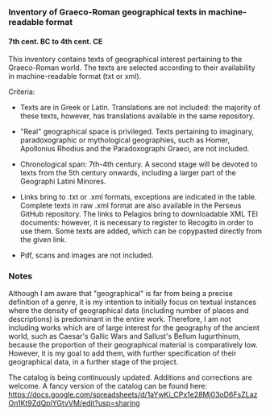 ### Inventory of Graeco-Roman geographical texts in machine-readable format 
#### 7th cent. BC to 4th cent. CE 

This inventory contains texts of geographical interest pertaining to the Graeco-Roman world. The texts are selected according to their availability in machine-readable format (txt or xml). 

Criteria: 

- Texts are in Greek or Latin. Translations are not included: the majority of these texts, however, has translations available in the same repository. 

- "Real" geographical space is privileged. Texts pertaining to imaginary, paradoxographic or mythological geographies, such as Homer, Apollonius Rhodius and the Paradoxographi Graeci, are not included. 

- Chronological span: 7th-4th century. A second stage will be devoted to texts from the 5th century onwards, including a larger part of the Geographi Latini Minores. 

- Links bring to .txt or .xml formats, exceptions are indicated in the table. Complete texts in raw .xml format are also available in the Perseus GitHub repository. The links to Pelagios bring to downloadable XML TEI documents: however, it is necessary to register to Recogito in order to use them. Some texts are added, which can be copypasted directly from the given link.

- Pdf, scans and images are not included. 

### Notes

Although I am aware that "geographical" is far from being a precise definition of a genre, it is my intention to initially focus on textual instances where the density of geographical data (including number of places and descriptions) is predominant in the entire work. Therefore, I am not including works which are of large interest for the geography of the ancient world, such as Caesar's Gallic Wars and Sallust's Bellum Iugurthinum, because the proportion of their geographical material is comparatively low. However, it is my goal to add them, with further specification of their geographical data, in a further stage of the project.   
  
The catalog is being continuously updated. Additions and corrections are welcome. A fancy version of the catalog can be found here: https://docs.google.com/spreadsheets/d/1aYwKi_CPx1e28Mj03oD6FsZLazOn1Kt9ZdQpiYGtvVM/edit?usp=sharing 


